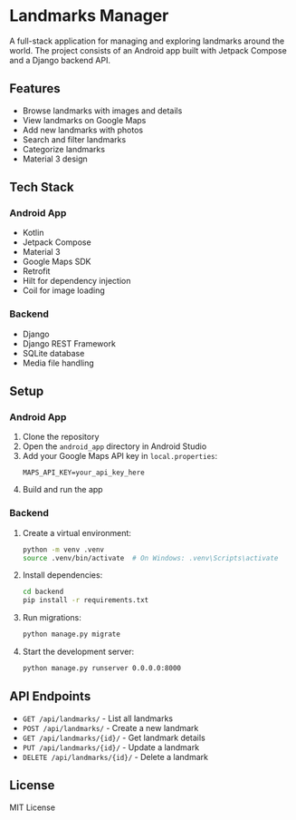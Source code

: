 # Landmarks Manager

A full-stack application for managing and exploring landmarks around the world. The project consists of an Android app built with Jetpack Compose and a Django backend API.

## Features

- Browse landmarks with images and details
- View landmarks on Google Maps
- Add new landmarks with photos
- Search and filter landmarks
- Categorize landmarks
- Material 3 design

## Tech Stack

### Android App
- Kotlin
- Jetpack Compose
- Material 3
- Google Maps SDK
- Retrofit
- Hilt for dependency injection
- Coil for image loading

### Backend
- Django
- Django REST Framework
- SQLite database
- Media file handling

## Setup

### Android App
1. Clone the repository
2. Open the `android_app` directory in Android Studio
3. Add your Google Maps API key in `local.properties`:
   ```
   MAPS_API_KEY=your_api_key_here
   ```
4. Build and run the app

### Backend
1. Create a virtual environment:
   ```bash
   python -m venv .venv
   source .venv/bin/activate  # On Windows: .venv\Scripts\activate
   ```
2. Install dependencies:
   ```bash
   cd backend
   pip install -r requirements.txt
   ```
3. Run migrations:
   ```bash
   python manage.py migrate
   ```
4. Start the development server:
   ```bash
   python manage.py runserver 0.0.0.0:8000
   ```

## API Endpoints

- `GET /api/landmarks/` - List all landmarks
- `POST /api/landmarks/` - Create a new landmark
- `GET /api/landmarks/{id}/` - Get landmark details
- `PUT /api/landmarks/{id}/` - Update a landmark
- `DELETE /api/landmarks/{id}/` - Delete a landmark

## License

MIT License 